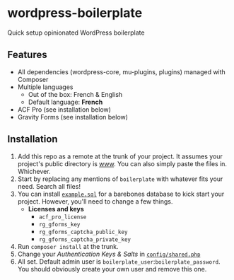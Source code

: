 # wordpress-boilerplate

Quick setup opinionated WordPress boilerplate


## Features

- All dependencies (wordpress-core, mu-plugins, plugins) managed with Composer
- Multiple languages
    + Out of the box: French & English
    + Default language: **French**
- ACF Pro (see installation below)
- Gravity Forms (see installation below)

## Installation

1. Add this repo as a remote at the trunk of your project. It assumes your project's public directory is [www](www). You can also simply paste the files in. Whichever.
1. Start by replacing any mentions of `boilerplate` with whatever fits your need. Search all files!
2. You can install [`example.sql`](example.sql) for a barebones database to kick start your project. However, you'll need to change a few things.
    - **Licenses and keys**
        + `acf_pro_license`
        + `rg_gforms_key`
        + `rg_gforms_captcha_public_key`
        + `rg_gforms_captcha_private_key`
3. Run `composer install` at the trunk.
4. Change your _Authentication Keys & Salts_ in [`config/shared.php`](config/shared.php)
5. All set. Default admin user is `boilerplate_user`:`boilerplate_password`. You should obviously create your own user and remove this one.
